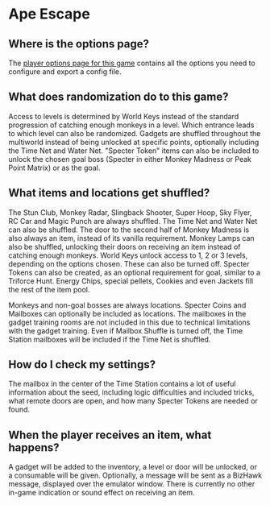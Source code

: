 # Ape Escape

## Where is the options page?

The [player options page for this game](../player-options) contains all the options you need to configure and export a
config file.

## What does randomization do to this game?

Access to levels is determined by World Keys instead of the standard progression of catching enough monkeys in a level.
Which entrance leads to which level can also be randomized.
Gadgets are shuffled throughout the multiworld instead of being unlocked at specific points, optionally including the
Time Net and Water Net.
"Specter Token" items can also be included to unlock the chosen goal boss (Specter in either Monkey Madness or Peak
Point Matrix) or as the goal.

## What items and locations get shuffled?

The Stun Club, Monkey Radar, Slingback Shooter, Super Hoop, Sky Flyer, RC Car and Magic Punch are always shuffled.
The Time Net and Water Net can also be shuffled.
The door to the second half of Monkey Madness is also always an item, instead of its vanilla requirement.
Monkey Lamps can also be shuffled, unlocking their doors on receiving an item instead of catching enough monkeys.
World Keys unlock access to 1, 2 or 3 levels, depending on the options chosen. These can also be turned off.
Specter Tokens can also be created, as an optional requirement for goal, similar to a Triforce Hunt.
Energy Chips, special pellets, Cookies and even Jackets fill the rest of the item pool.

Monkeys and non-goal bosses are always locations.
Specter Coins and Mailboxes can optionally be included as locations. The mailboxes in the gadget training rooms are
not included in this due to technical limitations with the gadget training.
Even if Mailbox Shuffle is turned off, the Time Station mailboxes will be included if the Time Net is shuffled.

## How do I check my settings?

The mailbox in the center of the Time Station contains a lot of useful information about the seed, including logic
difficulties and included tricks, what remote doors are open, and how many Specter Tokens are needed or found.

## When the player receives an item, what happens?

A gadget will be added to the inventory, a level or door will be unlocked, or a consumable will be given.
Optionally, a message will be sent as a BizHawk message, displayed over the emulator window.
There is currently no other in-game indication or sound effect on receiving an item.